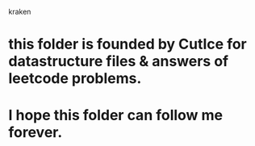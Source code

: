 kraken
# this folder is founded by CutIce for  datastructure files & answers of leetcode problems.
# I hope this folder can follow me forever. 
